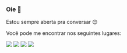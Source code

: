 ### Oie 👋

Estou sempre aberta pra conversar 😊

Você pode me encontrar nos seguintes lugares:

<div>
<a href="https://twitter.com/juunegreiros" target="_blank"><img src="https://img.shields.io/badge/-Twitter-blue?style=for-the-badge&logo=twitter&logoColor=white" target="_blank"></a>
<a href="https://steamcommunity.com/id/msamagi" target="_blank"><img src="https://img.shields.io/badge/-Steam-black?style=for-the-badge&logo=steam&logoColor=white" target="_blank"></a>
<a href="https://www.instagram.com/juu_negreiros/" target="_blank"><img src="https://img.shields.io/badge/-Instagram-%23E4405F?style=for-the-badge&logo=instagram&logoColor=white" target="_blank"></a>
<a href="https://www.linkedin.com/in/juliananegreiros/" target="_blank"><img src="https://img.shields.io/badge/-LinkedIn-%230077B5?style=for-the-badge&logo=linkedin&logoColor=white" target="_blank"></a>   
</div>
